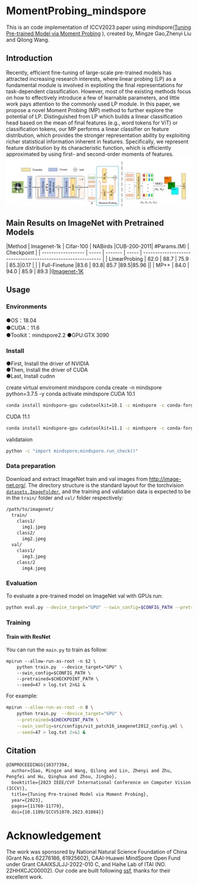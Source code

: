# MomentProbing_mindspore

This is an code implementation of ICCV2023 paper using mindspore([Tuning Pre-trained Model via Moment Probing](https://ieeexplore.ieee.org/document/10377394) ), created by, Mingze Gao,Zhenyi Liu and Qilong Wang.


## Introduction
Recently, efficient fine-tuning of large-scale pre-trained models has attracted increasing research interests, where linear probing (LP) as a fundamental module is involved in exploiting the final representations for task-dependent classification. However, most of the existing methods focus on how to effectively introduce a few of learnable parameters, and little work pays attention to the commonly used LP module. In this paper, we propose a novel Moment Probing (MP) method to further explore the potential of LP. Distinguished from LP which builds a linear classification head based on the mean of final features (e.g., word tokens for ViT) or classification tokens, our MP performs a linear classifier on feature distribution, which provides the stronger representation ability by exploiting richer statistical information inherent in features. Specifically, we represent feature distribution by its characteristic function, which is efficiently approximated by using first- and second-order moments of features.
![Poster](fig/fig.png)

## Main Results on ImageNet with Pretrained Models


|Method          | Imagenet-1k | Cifar-100 | NABirds |CUB-200-2011| #Params.(M) | Checkpoint                                                          |
| ------------------ | ----- | ------- | ----- | ------------------------------------------------------------ |
| LinearProbing  |  82.0 | 88.7 |   75.9  |    85.3|0.17           | |
| Full-Finetune   |83.6 |   93.8| 85.7  |89.5|85.96 ||
| MP++   | 84.0 |  94.0  |  85.9   |  89.3            |([Imagenet-1K ](https) 


## Usage
### Environments
●OS：18.04  
●CUDA：11.6  
●Toolkit：mindspore2.2 
●GPU:GTX 3090 

### Install

●First, Install the driver of NVIDIA  
●Then, Install the driver of CUDA  
●Last, Install cudnn  

create virtual enviroment mindspore
conda create -n mindspore python=3.7.5 -y
conda activate mindspore
CUDA 10.1 
```bash
conda install mindspore-gpu cudatoolkit=10.1 -c mindspore -c conda-forge
```
CUDA 11.1 
```bash
conda install mindspore-gpu cudatoolkit=11.1 -c mindspore -c conda-forge
```
validataion 
```bash
python -c "import mindspore;mindspore.run_check()"
```
### Data preparation

Download and extract ImageNet train and val images from http://image-net.org/. 
The directory structure is the standard layout for the torchvision [`datasets.ImageFolder`](https://pytorch.org/docs/stable/torchvision/datasets.html#imagefolder), 
and the training and validation data is expected to be in the `train/` folder and `val/` folder respectively:

```
/path/to/imagenet/
  train/
    class1/
      img1.jpeg
    class2/
      img2.jpeg
  val/
    class1/
      img3.jpeg
    class/2
      img4.jpeg
```


### Evaluation

To evaluate a pre-trained model on ImageNet val with GPUs run:

```bash
python eval.py --device_target="GPU" --swin_config=$CONFIG_PATH --pretrained=$CHECKPOINT_PATH > eval.log 2>&1 &
```


### Training

#### Train with ResNet

You can run the `main.py` to train as follow:

```
mpirun --allow-run-as-root -n $2 \
    python train.py  --device_target="GPU" \
    --swin_config=$CONFIG_PATH \
    --pretrained=$CHECKPOINT_PATH \
    --seed=47 > log.txt 2>&1 &
```
For example:

```bash
mpirun --allow-run-as-root -n 8 \
    python train.py  --device_target="GPU" \
    --pretrained=$CHECKPOINT_PATH \
    --swin_config=src/configs/vit_patch16_imagenet2012_config.yml \
    --seed=47 > log.txt 2>&1 &

```

## Citation

```
@INPROCEEDINGS{10377394,
  author={Gao, Mingze and Wang, Qilong and Lin, Zhenyi and Zhu, Pengfei and Hu, Qinghua and Zhou, Jingbo},
  booktitle={2023 IEEE/CVF International Conference on Computer Vision (ICCV)}, 
  title={Tuning Pre-trained Model via Moment Probing}, 
  year={2023},
  pages={11769-11779},
  doi={10.1109/ICCV51070.2023.01084}}

```

# Acknowledgement
The work was sponsored by National Natural Science Foundation of China (Grant No.s 62276186, 61925602),  CAAI-Huawei MindSpore Open Fund under Grant CAAIXSJLJJ-2022-010 C, and Haihe Lab of ITAI (NO. 22HHXCJC00002). 
Our code are built following [ssf](https://github.com/securesocketfunneling/ssf), thanks for their excellent work. 
